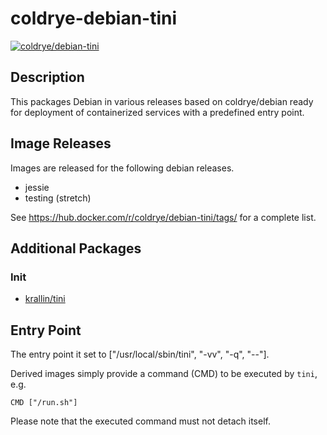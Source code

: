 # coldrye-debian-tini

[![coldrye/debian-tini](http://dockeri.co/image/coldrye/debian-tini)](https://hub.docker.com/r/coldrye/debian-tini/)


## Description

This packages Debian in various releases based on coldrye/debian ready for deployment of containerized services
with a predefined entry point.


## Image Releases

Images are released for the following debian releases.

- jessie
- testing (stretch)

See https://hub.docker.com/r/coldrye/debian-tini/tags/ for a complete list.


## Additional Packages


### Init

- [krallin/tini](https://github.com/krallin/tini)


## Entry Point

The entry point it set to ["/usr/local/sbin/tini", "-vv", "-q", "--"].

Derived images simply provide a command (CMD) to be executed by ``tini``, e.g.

```
CMD ["/run.sh"]
```

Please note that the executed command must not detach itself.

